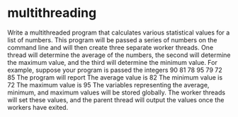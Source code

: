 # multithreading
Write a multithreaded program that calculates various statistical values for a list of numbers. This program will be passed a series of numbers on the command line and will then create three separate worker threads. One thread will determine the average of the numbers, the second will determine the maximum value, and the third will determine the minimum value. For example, suppose your program is passed the integers 90 81 78 95 79 72 85 The program will report The average value is 82 The minimum value is 72 The maximum value is 95 The variables representing the average, minimum, and maximum values will be stored globally. The worker threads will set these values, and the parent thread will output the values once the workers have exited.
